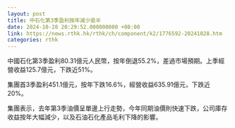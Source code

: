 ```yaml
---
layout: post
title: 中石化第3季盈利按年減少逾半
date: 2024-10-28 20:29:52.000000000 +08:00
link: https://news.rthk.hk/rthk/ch/component/k2/1776592-20241028.htm
categories: rthk
---
```


中國石化第3季盈利80.31億元人民幣，按年倒退55.2%，差過市場預期。上季經營收益125.7億元，下跌近51%。

集團首3季盈利451.1億元，按年下跌16.6%，經營收益635.91億元，下跌近20%。

集團表示，去年第3季油價呈單邊上行走勢，今年同期油價則快速下跌，公司庫存收益按年大幅減少，以及石油石化產品毛利下降的影響。
